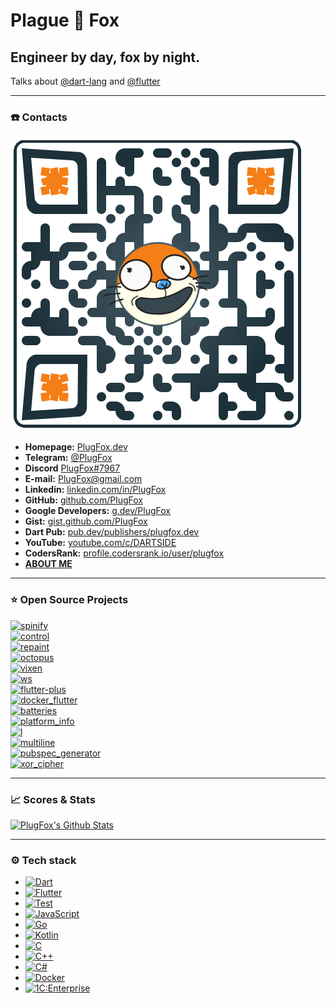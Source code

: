 # Plague 🦊 Fox  
## Engineer by day, fox by night.  
  
Talks about [@dart-lang](https://github.com/dart-lang) and [@flutter](https://github.com/flutter)  
  
---  
  
### ☎️ Contacts  
  
[![](https://github.com/PlugFox/PlugFox/blob/master/.img/qr-code-small-transparent.png)](https://plugfox.dev)  
+ **Homepage:** [PlugFox.dev](https://plugfox.dev)  
+ **Telegram:** [@PlugFox](https://t.me/plugfox)  
+ **Discord** [PlugFox#7967](https://discordapp.com/users/205287938689335297)  
+ **E-mail:** [PlugFox@gmail.com](mailto:plugfox@gmail.com)  
+ **Linkedin:** [linkedin.com/in/PlugFox](https://www.linkedin.com/in/plugfox/)  
+ **GitHub:** [github.com/PlugFox](https://github.com/plugfox/)  
+ **Google Developers:** [g.dev/PlugFox](https://g.dev/plugfox)  
+ **Gist:** [gist.github.com/PlugFox](https://gist.github.com/plugfox)  
+ **Dart Pub:** [pub.dev/publishers/plugfox.dev](https://pub.dev/publishers/plugfox.dev)  
+ **YouTube:** [youtube.com/c/DARTSIDE](https://www.youtube.com/c/DARTSIDE)  
+ **CodersRank:** [profile.codersrank.io/user/plugfox](https://profile.codersrank.io/user/plugfox)  
+ [**ABOUT ME**](https://plugfox.dev/about/)
  
---  
  
### ⭐ Open Source Projects  
  
  
[![spinify](https://github-readme-stats.vercel.app/api/pin/?username=plugfox&repo=spinify)](https://github.com/PlugFox/spinify)  
[![control](https://github-readme-stats.vercel.app/api/pin/?username=plugfox&repo=control)](https://github.com/PlugFox/control)  
[![repaint](https://github-readme-stats.vercel.app/api/pin/?username=plugfox&repo=repaint)](https://github.com/PlugFox/repaint)  
[![octopus](https://github-readme-stats.vercel.app/api/pin/?username=plugfox&repo=octopus)](https://github.com/PlugFox/octopus)  
[![vixen](https://github-readme-stats.vercel.app/api/pin/?username=plugfox&repo=vixen)](https://github.com/PlugFox/vixen)  
[![ws](https://github-readme-stats.vercel.app/api/pin/?username=plugfox&repo=ws)](https://github.com/PlugFox/ws)  
[![flutter-plus](https://github-readme-stats.vercel.app/api/pin/?username=plugfox&repo=flutter-plus)](https://github.com/PlugFox/flutter-plus)  
[![docker_flutter](https://github-readme-stats.vercel.app/api/pin/?username=plugfox&repo=docker_flutter)](https://github.com/plugfox/docker_flutter)  
[![batteries](https://github-readme-stats.vercel.app/api/pin/?username=plugfox&repo=batteries)](https://github.com/plugfox/batteries)  
[![platform_info](https://github-readme-stats.vercel.app/api/pin/?username=plugfox&repo=platform_info)](https://github.com/plugfox/platform_info)  
[![l](https://github-readme-stats.vercel.app/api/pin/?username=plugfox&repo=l)](https://github.com/plugfox/l)  
[![multiline](https://github-readme-stats.vercel.app/api/pin/?username=plugfox&repo=multiline)](https://github.com/plugfox/multiline)  
[![pubspec_generator](https://github-readme-stats.vercel.app/api/pin/?username=plugfox&repo=pubspec_generator)](https://github.com/plugfox/pubspec_generator)  
[![xor_cipher](https://github-readme-stats.vercel.app/api/pin/?username=plugfox&repo=xor_cipher)](https://github.com/plugfox/xor_cipher)  
  
---  
  
### 📈 Scores & Stats  
  
[![PlugFox's Github Stats](https://github-readme-stats.vercel.app/api?username=plugfox&count_private=true&theme=default&show_icons=true)](https://github.com/plugfox)
  
---  
  
### ⚙️ Tech stack  
  
+ [![Dart](https://img.shields.io/badge/-Dart-05122A?style=flat&logo=dart&logoColor=blue)](https://dart.dev/)  
+ [![Flutter](https://img.shields.io/badge/-Flutter-05122A?style=flat&logo=flutter&logoColor=blue)](http://flutter.dev/)  
+ [![Test](https://img.shields.io/badge/-Test-05122A?style=flat&logo=dart)](https://dart.dev/guides/testing)  
+ [![JavaScript](https://img.shields.io/badge/-JavaScript-05122A?style=flat&logo=javascript)](https://www.javascript.com/)  
+ [![Go](https://img.shields.io/badge/-Go-05122A?style=flat&logo=go)](https://go.dev/)  
+ [![Kotlin](https://img.shields.io/badge/-Kotlin-05122A?style=flat&logo=kotlin)](https://kotlinlang.org/)  
+ [![C](https://img.shields.io/badge/-C-05122A?style=flat&logo=c)](https://en.wikipedia.org/wiki/C_(programming_language))  
+ [![C++](https://img.shields.io/badge/-C%2B%2B-05122A?style=flat&logo=cplusplus)](https://en.wikipedia.org/wiki/C%2B%2B)  
+ [![C#](https://img.shields.io/badge/-C%23-05122A?style=flat&logo=csharp)](https://dotnet.microsoft.com/)
+ [![Docker](https://img.shields.io/badge/-Docker-05122A?style=flat&logo=docker)](https://www.docker.com/)  
+ [![1C:Enterprise](https://img.shields.io/badge/1C-1C%3AEnterprise-05122A?style=flat)](https://1c-dn.com/)  
  
